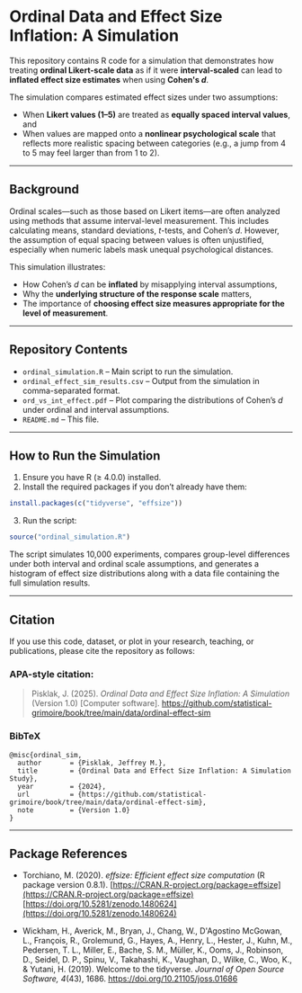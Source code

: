 # Ordinal Data and Effect Size Inflation: A Simulation

This repository contains R code for a simulation that demonstrates how treating **ordinal Likert-scale data** as if it were **interval-scaled** can lead to **inflated effect size estimates** when using **Cohen's *d***.

The simulation compares estimated effect sizes under two assumptions:
- When **Likert values (1–5)** are treated as **equally spaced interval values**, and
- When values are mapped onto a **nonlinear psychological scale** that reflects more realistic spacing between categories (e.g., a jump from 4 to 5 may feel larger than from 1 to 2).

---

## Background

Ordinal scales—such as those based on Likert items—are often analyzed using methods that assume interval-level measurement. This includes calculating means, standard deviations, *t*-tests, and Cohen’s *d*. However, the assumption of equal spacing between values is often unjustified, especially when numeric labels mask unequal psychological distances.

This simulation illustrates:
- How Cohen’s *d* can be **inflated** by misapplying interval assumptions,
- Why the **underlying structure of the response scale** matters,
- The importance of **choosing effect size measures appropriate for the level of measurement**.

---

## Repository Contents

- `ordinal_simulation.R` – Main script to run the simulation.
- `ordinal_effect_sim_results.csv` – Output from the simulation in comma-separated format.
- `ord_vs_int_effect.pdf` – Plot comparing the distributions of Cohen’s *d* under ordinal and interval assumptions.
- `README.md` – This file.

---

## How to Run the Simulation

1. Ensure you have R (≥ 4.0.0) installed.
2. Install the required packages if you don’t already have them:

```r
install.packages(c("tidyverse", "effsize"))

```

3. Run the script:

```r
source("ordinal_simulation.R")
```

The script simulates 10,000 experiments, compares group-level differences under both interval and ordinal scale assumptions, and generates a histogram of effect size distributions along with a data file containing the full simulation results.

---

## Citation

If you use this code, dataset, or plot in your research, teaching, or publications, please cite the repository as follows:

### APA-style citation:

> Pisklak, J. (2025). *Ordinal Data and Effect Size Inflation: A Simulation* (Version 1.0) [Computer software]. https://github.com/statistical-grimoire/book/tree/main/data/ordinal-effect-sim

### BibTeX

```
@misc{ordinal_sim,
  author       = {Pisklak, Jeffrey M.},
  title        = {Ordinal Data and Effect Size Inflation: A Simulation Study},
  year         = {2024},
  url          = {https://github.com/statistical-grimoire/book/tree/main/data/ordinal-effect-sim},
  note         = {Version 1.0}
}
```

---

## Package References

- Torchiano, M. (2020). *effsize: Efficient effect size computation* (R package version 0.8.1). [https://CRAN.R-project.org/package=effsize](https://CRAN.R-project.org/package=effsize)  
[https://doi.org/10.5281/zenodo.1480624](https://doi.org/10.5281/zenodo.1480624)

- Wickham, H., Averick, M., Bryan, J., Chang, W., D'Agostino McGowan, L., François, R., Grolemund, G., Hayes, A., Henry, L., Hester, J., Kuhn, M., Pedersen, T. L., Miller, E., Bache, S. M., Müller, K., Ooms, J., Robinson, D., Seidel, D. P., Spinu, V., Takahashi, K., Vaughan, D., Wilke, C., Woo, K., & Yutani, H. (2019). Welcome to the tidyverse. *Journal of Open Source Software, 4*(43), 1686. https://doi.org/10.21105/joss.01686


